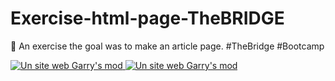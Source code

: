 # Exercise-html-page-TheBRIDGE
📝 An exercise the goal was to make an article page. #TheBridge #Bootcamp

<a href="https://www.maxime-guinard.fr/" target="_blank" rel="noreferrer"> 
  <img src="https://cdn.discordapp.com/attachments/949629149729923092/949629220001284166/8debe5434a7d9206e59950c3516f1aa3.png" 
       alt="Un site web Garry's mod"/> </a>

<a href="https://www.maxime-guinard.fr/" target="_blank" rel="noreferrer"> 
  <img src="https://cdn.discordapp.com/attachments/949629149729923092/949629335122378752/be85e0742ab04b047bec6e957ee52502.png" 
       alt="Un site web Garry's mod"/> </a>
